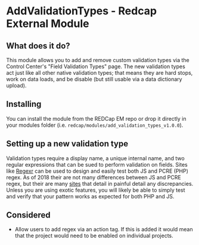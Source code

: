 # AddValidationTypes - Redcap External Module

## What does it do?

This module allows you to add and remove custom validation types via the Control Center's "Field Validation Types" page. The new validation types act just like all other native validation types; that means they are hard stops, work on data loads, and be disable (but still usable via a data dictionary upload).

## Installing

You can install the module from the REDCap EM repo or drop it directly in your modules folder (i.e. `redcap/modules/add_validation_types_v1.0.0`).

## Setting up a new validation type

Validation types require a display name, a unique internal name, and two regular expressions that can be sued to perform validation on fields. Sites like [Regexr](https://regexr.com/) can be used to design and easily test both JS and PCRE (PHP) regex. As of 2018 their are not many differences between JS and PCRE regex, but their are many [sites](https://gist.github.com/CMCDragonkai/6c933f4a7d713ef712145c5eb94a1816) that detail in painful detail any discrepancies. Unless you are using exotic features, you will likely be able to simply test and verify that your pattern works as expected for both PHP and JS.

## Considered

* Allow users to add regex via an action tag. If this is added it would mean that the project would need to be enabled on individual projects.
